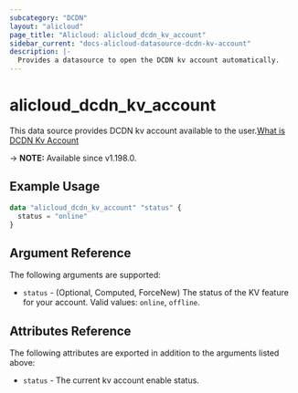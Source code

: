 ```yaml
---
subcategory: "DCDN"
layout: "alicloud"
page_title: "Alicloud: alicloud_dcdn_kv_account"
sidebar_current: "docs-alicloud-datasource-dcdn-kv-account"
description: |-
  Provides a datasource to open the DCDN kv account automatically.
---
```


# alicloud_dcdn_kv_account

This data source provides DCDN kv account available to the user.[What is DCDN Kv Account](https://www.alibabacloud.com/help/en/dcdn/developer-reference/api-dcdn-2018-01-15-describedcdnkvaccount)

-> **NOTE:** Available since v1.198.0.

## Example Usage

```terraform
data "alicloud_dcdn_kv_account" "status" {
  status = "online"
}
```

## Argument Reference

The following arguments are supported:

* `status` - (Optional, Computed, ForceNew) The status of the KV feature for your account. Valid values: `online`, `offline`.

## Attributes Reference

The following attributes are exported in addition to the arguments listed above:

* `status` - The current kv account enable status. 
